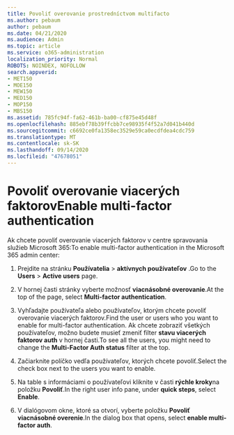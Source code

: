 ```yaml
---
title: Povoliť overovanie prostredníctvom multifacto
ms.author: pebaum
author: pebaum
ms.date: 04/21/2020
ms.audience: Admin
ms.topic: article
ms.service: o365-administration
localization_priority: Normal
ROBOTS: NOINDEX, NOFOLLOW
search.appverid:
- MET150
- MOE150
- MEW150
- MED150
- MOP150
- MBS150
ms.assetid: 785fc94f-fa62-461b-ba00-cf875e45d48f
ms.openlocfilehash: 885ebf78b39ffcbb7ce98935f4f52a7d041b440d
ms.sourcegitcommit: c6692ce0fa1358ec3529e59ca0ecdfdea4cdc759
ms.translationtype: MT
ms.contentlocale: sk-SK
ms.lasthandoff: 09/14/2020
ms.locfileid: "47678051"
---
```

# <a name="enable-multi-factor-authentication"></a><span data-ttu-id="33e8d-102">Povoliť overovanie viacerých faktorov</span><span class="sxs-lookup"><span data-stu-id="33e8d-102">Enable multi-factor authentication</span></span>

<span data-ttu-id="33e8d-103">Ak chcete povoliť overovanie viacerých faktorov v centre spravovania služieb Microsoft 365:</span><span class="sxs-lookup"><span data-stu-id="33e8d-103">To enable multi-factor authentication in the Microsoft 365 admin center:</span></span>

1. <span data-ttu-id="33e8d-104">Prejdite na stránku **Používatelia** \> **aktívnych používateľov** .</span><span class="sxs-lookup"><span data-stu-id="33e8d-104">Go to the **Users** \> **Active users** page.</span></span>
    
2. <span data-ttu-id="33e8d-105">V hornej časti stránky vyberte možnosť **viacnásobné overovanie**.</span><span class="sxs-lookup"><span data-stu-id="33e8d-105">At the top of the page, select **Multi-factor authentication**.</span></span> 
    
3. <span data-ttu-id="33e8d-106">Vyhľadajte používateľa alebo používateľov, ktorým chcete povoliť overovanie viacerých faktorov.</span><span class="sxs-lookup"><span data-stu-id="33e8d-106">Find the user or users who you want to enable for multi-factor authentication.</span></span> <span data-ttu-id="33e8d-107">Ak chcete zobraziť všetkých používateľov, možno budete musieť zmeniť filter **stavu viacerých faktorov auth** v hornej časti.</span><span class="sxs-lookup"><span data-stu-id="33e8d-107">To see all the users, you might need to change the **Multi-Factor Auth status** filter at the top.</span></span>
    
4. <span data-ttu-id="33e8d-108">Začiarknite políčko vedľa používateľov, ktorých chcete povoliť.</span><span class="sxs-lookup"><span data-stu-id="33e8d-108">Select the check box next to the users you want to enable.</span></span>
    
5.  <span data-ttu-id="33e8d-109">Na table s informáciami o používateľovi kliknite v časti **rýchle kroky**na položku **Povoliť**.</span><span class="sxs-lookup"><span data-stu-id="33e8d-109">In the right user info pane, under **quick steps**, select **Enable**.</span></span> 
    
6. <span data-ttu-id="33e8d-110">V dialógovom okne, ktoré sa otvorí, vyberte položku **Povoliť viacnásobné overenie**.</span><span class="sxs-lookup"><span data-stu-id="33e8d-110">In the dialog box that opens, select **enable multi-factor auth**.</span></span> 
    


